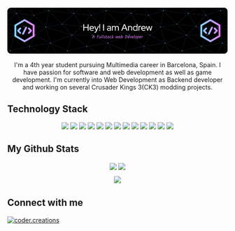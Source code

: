 ![Header](./github-header-image.png)

<p align="center">
I'm a 4th year student pursuing Multimedia career in Barcelona, Spain. I have passion for software and web development as well as game development. I'm currently into Web Development as Backend developer and working on several Crusader Kings 3(CK3) modding projects.
</p>    

## Technology Stack
  <p align="center">
    <img src="https://img.shields.io/badge/C-%23014b82?logo=c">
    <img src="https://img.shields.io/badge/C%23-%239b4993?logo=dotnet">
    <img src="https://img.shields.io/badge/html-%23E34F26?logo=html5&logoColor=white">
    <img src="https://img.shields.io/badge/-CSS3-1572B6?style=flat-square&logo=css3">
    <img src="https://img.shields.io/badge/-JavaScript-black?style=flat-square&logo=javascript">
    <img src="https://img.shields.io/badge/PHP-black?logo=php">
    <img src="https://img.shields.io/badge/Angular-a6120d?logo=angular">
    <img src="https://img.shields.io/badge/Unity-black?logo=unity">
    <img src="https://img.shields.io/badge/-MySQL-black?style=flat-square&logo=mysql">
    <img src="https://img.shields.io/badge/Oracle-darkgray?logo=oracle">
    <img src="https://img.shields.io/badge/-Git-black?style=flat-square&logo=git">
    <img src="https://img.shields.io/badge/-GitHub-black?style=flat-square&logo=github">
    <img src="https://img.shields.io/badge/Wordpress-blue?logo=wordpress">
  </p>
<!--https://github-readme-stats-mu-flax-18.vercel.app/-->

## My Github Stats
<p align="center">
  <img height=200 align="center" src="https://github-readme-stats-mu-flax-18.vercel.app/api?username=andresas106&theme=merko">
  <img height=200 align="center" src="https://github-readme-stats-mu-flax-18.vercel.app/api/top-langs/?username=andresas106&layout=compact&langs_count=8&card_width=320&size_weight=0.5&count_weight=0.5&theme=merko">
</p>
<p align="center">
  <img src="https://github-readme-streak-stats.herokuapp.com/?user=andresas106&theme=merko">
</p>

## Connect with me
<p align="left">
<a href="https://instagram.com/coder.creations" target="blank"><img align="center" src="https://raw.githubusercontent.com/rahuldkjain/github-profile-readme-generator/master/src/images/icons/Social/instagram.svg" alt="coder.creations" height="30" width="40" /></a>
</p>




<!--
**Andresas106/Andresas106** is a ✨ _special_ ✨ repository because its `README.md` (this file) appears on your GitHub profile.

Here are some ideas to get you started:

- 🔭 I’m currently working on ...
- 🌱 I’m currently learning ...
- 👯 I’m looking to collaborate on ...
- 🤔 I’m looking for help with ...
- 💬 Ask me about ...
- 📫 How to reach me: ...
- 😄 Pronouns: ...
- ⚡ Fun fact: ...
-->
